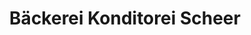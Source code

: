 ---
title: "Bäckerei Konditorei Scheer"
url: /auetal/baeckerei-konditorei-scheer/
shop: Bäckerei
---